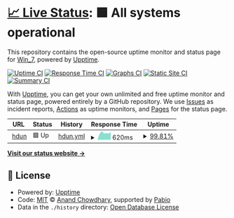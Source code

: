 # [📈 Live Status](https://W-i-n-7.github.io/hdunorg-upptime): <!--live status--> **🟩 All systems operational**

This repository contains the open-source uptime monitor and status page for [Win_7](https://W-i-n-7.github.io/hdunorg-upptime), powered by [Upptime](https://github.com/upptime/upptime).

[![Uptime CI](https://github.com/W-i-n-7/hdunorg-upptime/workflows/Uptime%20CI/badge.svg)](https://github.com/W-i-n-7/hdunorg-upptime/actions?query=workflow%3A%22Uptime+CI%22)
[![Response Time CI](https://github.com/W-i-n-7/hdunorg-upptime/workflows/Response%20Time%20CI/badge.svg)](https://github.com/W-i-n-7/hdunorg-upptime/actions?query=workflow%3A%22Response+Time+CI%22)
[![Graphs CI](https://github.com/W-i-n-7/hdunorg-upptime/workflows/Graphs%20CI/badge.svg)](https://github.com/W-i-n-7/hdunorg-upptime/actions?query=workflow%3A%22Graphs+CI%22)
[![Static Site CI](https://github.com/W-i-n-7/hdunorg-upptime/workflows/Static%20Site%20CI/badge.svg)](https://github.com/W-i-n-7/hdunorg-upptime/actions?query=workflow%3A%22Static+Site+CI%22)
[![Summary CI](https://github.com/W-i-n-7/hdunorg-upptime/workflows/Summary%20CI/badge.svg)](https://github.com/W-i-n-7/hdunorg-upptime/actions?query=workflow%3A%22Summary+CI%22)

With [Upptime](https://upptime.js.org), you can get your own unlimited and free uptime monitor and status page, powered entirely by a GitHub repository. We use [Issues](https://github.com/W-i-n-7/hdunorg-upptime/issues) as incident reports, [Actions](https://github.com/W-i-n-7/hdunorg-upptime/actions) as uptime monitors, and [Pages](https://W-i-n-7.github.io/hdunorg-upptime) for the status page.

<!--start: status pages-->
<!-- This summary is generated by Upptime (https://github.com/upptime/upptime) -->
<!-- Do not edit this manually, your changes will be overwritten -->
<!-- prettier-ignore -->
| URL | Status | History | Response Time | Uptime |
| --- | ------ | ------- | ------------- | ------ |
| <img alt="" src="https://icons.duckduckgo.com/ip3/hdun.org.ico" height="13"> [hdun](https://hdun.org) | 🟩 Up | [hdun.yml](https://github.com/W-i-n-7/hdunorg-upptime/commits/HEAD/history/hdun.yml) | <details><summary><img alt="Response time graph" src="./graphs/hdun/response-time-week.png" height="20"> 620ms</summary><br><a href="https://W-i-n-7.github.io/hdunorg-upptime/history/hdun"><img alt="Response time 620" src="https://img.shields.io/endpoint?url=https%3A%2F%2Fraw.githubusercontent.com%2FW-i-n-7%2Fhdunorg-upptime%2FHEAD%2Fapi%2Fhdun%2Fresponse-time.json"></a><br><a href="https://W-i-n-7.github.io/hdunorg-upptime/history/hdun"><img alt="24-hour response time 702" src="https://img.shields.io/endpoint?url=https%3A%2F%2Fraw.githubusercontent.com%2FW-i-n-7%2Fhdunorg-upptime%2FHEAD%2Fapi%2Fhdun%2Fresponse-time-day.json"></a><br><a href="https://W-i-n-7.github.io/hdunorg-upptime/history/hdun"><img alt="7-day response time 620" src="https://img.shields.io/endpoint?url=https%3A%2F%2Fraw.githubusercontent.com%2FW-i-n-7%2Fhdunorg-upptime%2FHEAD%2Fapi%2Fhdun%2Fresponse-time-week.json"></a><br><a href="https://W-i-n-7.github.io/hdunorg-upptime/history/hdun"><img alt="30-day response time 620" src="https://img.shields.io/endpoint?url=https%3A%2F%2Fraw.githubusercontent.com%2FW-i-n-7%2Fhdunorg-upptime%2FHEAD%2Fapi%2Fhdun%2Fresponse-time-month.json"></a><br><a href="https://W-i-n-7.github.io/hdunorg-upptime/history/hdun"><img alt="1-year response time 620" src="https://img.shields.io/endpoint?url=https%3A%2F%2Fraw.githubusercontent.com%2FW-i-n-7%2Fhdunorg-upptime%2FHEAD%2Fapi%2Fhdun%2Fresponse-time-year.json"></a></details> | <details><summary><a href="https://W-i-n-7.github.io/hdunorg-upptime/history/hdun">99.81%</a></summary><a href="https://W-i-n-7.github.io/hdunorg-upptime/history/hdun"><img alt="All-time uptime 99.81%" src="https://img.shields.io/endpoint?url=https%3A%2F%2Fraw.githubusercontent.com%2FW-i-n-7%2Fhdunorg-upptime%2FHEAD%2Fapi%2Fhdun%2Fuptime.json"></a><br><a href="https://W-i-n-7.github.io/hdunorg-upptime/history/hdun"><img alt="24-hour uptime 100.00%" src="https://img.shields.io/endpoint?url=https%3A%2F%2Fraw.githubusercontent.com%2FW-i-n-7%2Fhdunorg-upptime%2FHEAD%2Fapi%2Fhdun%2Fuptime-day.json"></a><br><a href="https://W-i-n-7.github.io/hdunorg-upptime/history/hdun"><img alt="7-day uptime 99.81%" src="https://img.shields.io/endpoint?url=https%3A%2F%2Fraw.githubusercontent.com%2FW-i-n-7%2Fhdunorg-upptime%2FHEAD%2Fapi%2Fhdun%2Fuptime-week.json"></a><br><a href="https://W-i-n-7.github.io/hdunorg-upptime/history/hdun"><img alt="30-day uptime 99.81%" src="https://img.shields.io/endpoint?url=https%3A%2F%2Fraw.githubusercontent.com%2FW-i-n-7%2Fhdunorg-upptime%2FHEAD%2Fapi%2Fhdun%2Fuptime-month.json"></a><br><a href="https://W-i-n-7.github.io/hdunorg-upptime/history/hdun"><img alt="1-year uptime 99.81%" src="https://img.shields.io/endpoint?url=https%3A%2F%2Fraw.githubusercontent.com%2FW-i-n-7%2Fhdunorg-upptime%2FHEAD%2Fapi%2Fhdun%2Fuptime-year.json"></a></details>

<!--end: status pages-->

[**Visit our status website →**](https://W-i-n-7.github.io/hdunorg-upptime)

## 📄 License

- Powered by: [Upptime](https://github.com/upptime/upptime)
- Code: [MIT](./LICENSE) © [Anand Chowdhary](https://anandchowdhary.com), supported by [Pabio](https://pabio.com)
- Data in the `./history` directory: [Open Database License](https://opendatacommons.org/licenses/odbl/1-0/)
